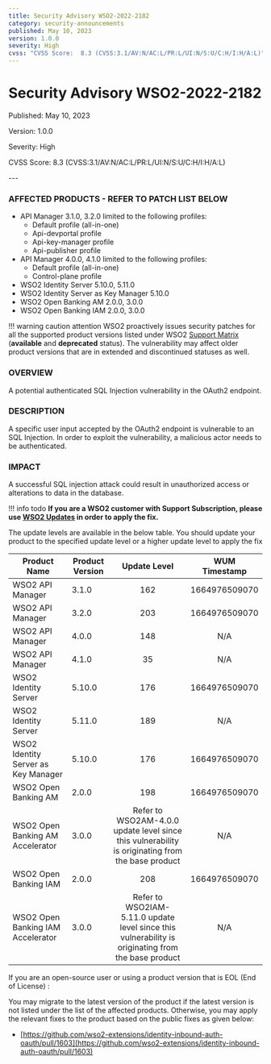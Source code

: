 ```yaml
---
title: Security Advisory WSO2-2022-2182
category: security-announcements
published: May 10, 2023
version: 1.0.0
severity: High
cvss: "CVSS Score:  8.3 (CVSS:3.1/AV:N/AC:L/PR:L/UI:N/S:U/C:H/I:H/A:L)"
---
```


# Security Advisory WSO2-2022-2182

<p class="doc-info">Published: May 10, 2023</p>
<p class="doc-info">Version: 1.0.0</p>
<p class="doc-info">Severity: High</p>
<p class="doc-info">CVSS Score:  8.3 (CVSS:3.1/AV:N/AC:L/PR:L/UI:N/S:U/C:H/I:H/A:L)</p>
---

### AFFECTED PRODUCTS - REFER TO PATCH LIST BELOW
* API Manager 3.1.0, 3.2.0 limited to the following profiles: 
    * Default profile (all-in-one)
    * Api-devportal profile
    * Api-key-manager profile
    * Api-publisher profile
* API Manager 4.0.0, 4.1.0 limited to the following profiles:
    * Default profile (all-in-one)
    * Control-plane profile
* WSO2 Identity Server 5.10.0, 5.11.0
* WSO2 Identity Server as Key Manager 5.10.0
* WSO2 Open Banking AM 2.0.0, 3.0.0
* WSO2 Open Banking IAM 2.0.0, 3.0.0

!!! warning caution attention
    WSO2 proactively issues security patches for all the supported product versions listed under WSO2 [Support Matrix](https://wso2.com/products/support-matrix/) (**available** and **deprecated** status). The vulnerability may affect older product versions that are in extended and discontinued statuses as well.


### OVERVIEW
A potential authenticated SQL Injection vulnerability in the OAuth2 endpoint.


### DESCRIPTION
A specific user input accepted by the OAuth2 endpoint is vulnerable to an SQL Injection. In order to exploit the vulnerability, a malicious actor needs to be authenticated. 

### IMPACT
A successful SQL injection attack could result in unauthorized access or alterations to data in the database.


!!! info todo
    **If you are a WSO2 customer with Support Subscription, please use [WSO2 Updates](https://wso2.com/updates/) in order to apply the fix.**


The update levels are available in the below table. You should update your product to the specified update level or a higher update level to apply the fix

| Product Name                        | Product Version | Update Level | WUM Timestamp |
|-------------------------------------|-----------------|:------------:|:-------------:|
| WSO2 API Manager                    |           3.1.0 |          162 | 1664976509070 |
| WSO2 API Manager                    |           3.2.0 |          203 | 1664976509070 |
| WSO2 API Manager                    |           4.0.0 |          148 | N/A           |
| WSO2 API Manager                    |           4.1.0 |           35 | N/A           |
| WSO2 Identity Server                |          5.10.0 |          176 | 1664976509070 |
| WSO2 Identity Server                |          5.11.0 |          189 | N/A           |
| WSO2 Identity Server as Key Manager |          5.10.0 |          176 | 1664976509070 |
| WSO2 Open Banking AM                |           2.0.0 |          198 | 1664976509070 |
| WSO2 Open Banking AM Accelerator    |           3.0.0 |           Refer to WSO2AM-4.0.0 update level since this vulnerability is originating from the base product | N/A |
| WSO2 Open Banking IAM               |           2.0.0 |          208 | 1664976509070 |
| WSO2 Open Banking IAM Accelerator   |           3.0.0 |           Refer to WSO2IAM-5.11.0 update level since this vulnerability is originating from the base product | N/A |


If you are an open-source user or using a product version that is EOL (End of License) :

You may migrate to the latest version of the product if the latest version is not listed under the list of the affected products. Otherwise, you may apply the relevant fixes to the product based on the public fixes as given below:

* [https://github.com/wso2-extensions/identity-inbound-auth-oauth/pull/1603](https://github.com/wso2-extensions/identity-inbound-auth-oauth/pull/1603) 